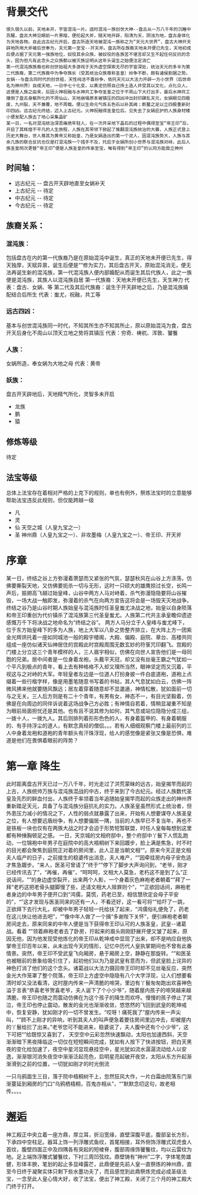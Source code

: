 # 背景交代
    很久很久以前，天地未开，宇宙混沌一片。适时混沌一族创世大神--盘古从一万八千年的沉睡中苏醒，盘古大神见眼前一片黑暗，便抡起大斧，隧天地开辟，阳清为天，阴浊为地，盘古身体化为天地各物。自此远古纪元开启，盘古所造天地被混沌一族称之为“天元大世界”，盘古大神开天辟地所用大斧被后世奉为，天元第一至宝--开天斧。盘古所在族裔天地未开便已先生，天地初成后便占据了天元第一强族地位，奴役其余众族，被奴役的各族苦不堪言却又生不起任何反抗的念头，因为但凡有此念头之众族都以被灭族证明从这年头诞生之始便注定消亡
    第一代混沌族族裔也称创世始祖大多游戏于天外虚空探索无尽的宇宙深处，统治天元的多半为第二代族裔，第二代族裔中为争夺族长（受其统治众族尊称圣皇）纷争不断，颇有诸侯割据之势。女娲--与盘古同时代的创世祖，天性纯洁不喜纷争，依托天元以大法力开辟一方小世界（后世命名为神州界）自成天地，一日中七十化变，以黄泥仿照自己抟土造人并受其以文化，点化众人，这便是人族之由来，后因火神祝融与水神共工争夺圣皇之位于不周山下大打出手，最后水神共工撞倒了盘古身躯所化的不周仙山，天地崩塌原本被镇压的四凶冲出封印肆乱天元，女娲眼见四极废，九州裂，天不兼覆，地不周载。便以生命元气炼五色石以补其阙；断鳌之足以立四极重新封印四凶。远古纪元终结，迈入上古纪元。火神祝融得圣皇位后，见失去了女娲庇护的人族身材矮小便发配人族去了地心采集晶矿
    某一日，一名对混沌统治深恶痛绝年轻人，在一次开采地下晶石的过程中偶得至宝“帝王印”后，开启了其辉煌不平凡的人生旅程，人族在其带领下掀起了推翻混沌族统治的大幕，人族正式登上历史大舞台，世人尊其为黄帝又称始皇，乃是女娲造出的第一个泥人，因混沌族势大，人族与其余几族的联合反抗也仅是打混沌族一个措手不及，托庇于女娲所创小世界与混沌族对峙，此后人族圣皇罔次更替“帝王印”便是人族圣皇的传承至宝，唯有得到“帝王印”的认同方能鼎立神州
    
## 时间轴：
* 远古纪元 -- 盘古开天辟地直至女娲补天
* 上古纪元 -- 待定
* 中古纪元 -- 待定
* 今古纪元 -- 待定

## 族裔关系：
### 混沌族：
   包括盘古在内的第一代族裔乃是在原始混沌中诞生，真正的天地未开便已先生，得天独厚，天赋异禀，诞生后便是“”修为实力，其后盘古开天，原始混沌消无，便无法再诞生新的混沌族，第一代混沌族人便内部婚配从而诞生其后代族人，此之一族便是混沌族，其族人以混沌族自居
   第一代族裔：天地未开便已先生，天生神力
   代表：盘古、女娲、等
   第二代及其后代族裔：诞生于开天辟地之后，乃是混沌族婚配结合后所生
   代表：蚩尤，祝融，共工等
### 远古四凶：
   基本与创世混沌族同一时代，不知其所生亦不知其所止，原以原始混沌为食，盘古开天后身化不周山以顶天立地之势将其镇压
   代表：穷奇、梼杌、浑敦、饕餮
### 人族：
   女娲所造，奉女娲为大地之母
   代表：黄帝
### 妖族：
   盘古开天辟地后，天地精气所化，灵智多未开启
   * 龙族
   * 鹏
   * 猿

## 修炼等级
待定

## 法宝等级
总体上法宝存在着相对严格的上克下的规则，单也有例外，祭炼法宝时的立意能够帮助法宝违反此规则，但仅能跨越一级
* 凡
* 灵  
* 仙  天空之城（人皇九宝之一）
* 圣  神州鼎（人皇九宝之一）、非攻墨梅（人皇九宝之一）、帝王印、开天斧


# 序章

某一日，终结之谷上方弥漫着萧瑟而又紧张的气氛，瑟瑟秋风在山谷上方涤荡，仿佛要撕裂天地，又仿佛要扼杀一切与无形，这时一只硕大的雄鹰掠过长空，长鸣一声后，振翅高飞越过始皇峰，山谷中两方人马对峙着，杀气弥漫隐隐要将山谷摧毁，一场大战一触即发，弥漫着的杀气在向两方宣告这将会是一场毁天灭地战争。终结之谷乃是山谷时期人族始皇与混沌族时任圣皇蚩尤决战之地，始皇以自身陨落和帝王印重创为代价镇杀了混沌族第三代圣皇蚩尤。人族第二代共主承皇瞻仰遗迹感慨万千下将决战之地命名为“终结之谷”。
两方人马分立于人皇峰与蚩尤峰下，位于东方始皇峰下的多为人族，地上大军以八卦之势整齐排立，在大阵上方一团紫金光辉烘托着一座如同城池一般的殿宇楼阁，大殿、偏殿、庭院、章台、高楼共同组成一座仿似诸天仙神居住的宫殿此时宫殿周围无数玄妙的符箓咒印翻飞。宫殿的门楼上分立这三个青年模样的人，三人眉宇相似，仿佛在向世人宣告他们是一母同胞的兄弟。居中间者是一位身着龙袍，头戴平天冠，却又没有丝毫王霸之气犹如一个平凡到极点的青年，看上去有种格格不入却又理所当然，眼神坚定而又沉着，平视这与之对峙的大军。年轻皇者左边是一位道人打扮身披一件白底道袍，道袍上点缀着一些行楷字样，像是用墨笔随意书写着的书帖，其人气息犹如白云，仿佛一阵微风拂来他就要随风飘远；居左着穿着随意却不显邋遢，神情松散，犹如面前一切与之无关。三人后方则是有二十个青年，有男有女，神态不一，有目光坚毅着，仿佛是在向周边的同伴诉说着这场战争己方必胜；有神情自若着，情稍显凝重不知是为眼前局面担忧还是其他。也有且不说其修为如何，其气息或站位隐隐分成三组，一拨十人，一拨九人。其后则排列着形形色色的人，有身着盔甲的、有身着朝服的、有手持浮尘的道人，有默念真经的僧侣。。。若有人细细观察门楼上最前列的三人中身着龙袍和道袍的青年额头有汗珠浮现，给人的感觉像是紧张又像是恐惧，难道是他们在畏惧着眼前的阵势？


# 第一章 降生
此时距离盘古开天已过一万八千年，时光走过了洪荒蒙昧的远古，始皇揭竿而起的上古，人族统帅万族与混沌族混战的中古，终于来到了今古纪元。经过人族数代圣皇及先烈的鲜血付出，人族终于率领着当年追随始皇揭竿而起的众族走出的神州界重新踏足天元，具备了与混沌族分庭抗礼的实力。人族圣皇虽然形式上统治者，但外患压力减小的情况之下，人性的弱点就暴露了出来，开始有人想要谋夺人族圣皇之位，有人想要远盾纷争，有人想要偏居一隅，当前的人族早已不复当年，再也不是铁板一块也仅有在两族大战之时才会迫于形势短暂联盟，时任人皇每每想到这里都有种捶胸顿足之感。
一日，天京城的文相府邸中，整个府邸中丫鬟下人慌乱跑动，一位锦袍中年男子在庭院中的高大梧桐树下来回踱步，脸上满是焦急，时不时的目光都会聚焦到庭院正对着的房间里，此人正是当朝文相“”。原来今天正是文相夫人临产的日子，之前接生的稳婆传出消息，夫人难产，“”因牵挂房内母子安危适才焦急踱步。“来人，医圣可曾请了”终于“”停下了脚步大声询问到，“老爷，刚才已经传讯去了”，“再催，再催”，“呵呵呵，文相大人莫急，老朽这不是到了么”正说话间，“”的身边虚空裂开，出来两个人影，一个身着灰色麻袍老者朝着“”拜了一拜“老朽这把老骨头腿脚慢了些，还请文相大人赎罪则个”，“”正欲回话间，麻袍老者身边的中年男子便开口到“鸿儒，莫慌，药老已至，相信慧欣定会母子平安的”，“”这才发现与医圣同来的还有一人，不看还好，这一看可将“”给吓了一跳，正欲拜下去行大礼，却被中年男子轻轻一托给扶了起来，“鸿儒俗礼便免了，药老在这儿快让他进去吧”，“”像中年人做了一个揖“多谢陛下关怀”，便引麻袍老者朝房间走去，原来同来的中年人便是当下获得帝王印认可的人族圣皇，武皇--诸葛战。看着 “”领着麻袍老者去了卧房，拧起来的眉头刚刚舒展开便又皱了起来，原因无他，因为他发现受他炼化的帝王印从乾坤戒中显现了出来，却不是响应自他执掌帝王印百年以来，从未出现今天的情形，记忆中历代人皇执掌期间也不曾有此番情景。突然，帝王印不受武皇飞向厢房，悬于厢房上空，静静在那旋转。“”和医圣也被眼前的景象给吸引住了，起初他们以为乃是武皇有意而为，但武皇脸上诧异的神色打消了他们的这个念头。诸葛战以大法力摄回帝王印时却不见丝毫反应，突然金光大作笼罩了整个院落，帝王印上方虚空中隐隐有八个大字浮现，让人们想要看清时却又没法看清，这时屋内传来一声清脆的啼哭，里边有丫鬟匆匆跑出欢喜神色溢于言表“恭喜老爷贺喜老爷，夫人诞下了个小少爷”，随着屋内孩子的啼哭越来越清脆，帝王印也随之而震动仿佛在为这个孩子的降生而欢呼。慢慢的孩子停止了哭泣，帝王印也停止震动，散发的金光也渐渐收敛，悠悠然的飞回到武皇的乾坤戒中，恢复安静，犹如刚才的一切不曾发生。“哎呀！痛死我了”屋内传来一声尖叫，“”顾不上刚才的异响，听到其夫人的叫声便急着要往房间里边冲去，却被屋内的丫鬟给拦了出来。”老爷您可不能进来，稳婆说了，夫人腹中还有个小少爷”，这下可把“”给既惊又喜到了，
天空空中云彩忽然快速飘动，太阳也加速西斜，天空渐渐暗下黑夜降临这一切仅在短短瞬间完成，犹如有人按下了快进按钮，把白天黑夜的变化给加速了，夜空中星河显现悬挂空中，星光犹如流水潺潺流动给人以安逸，渐渐银河消失夜空中渐渐泛起亮色，启明星亮起破开夜空，太阳从东方升起渐渐滑到之前的位置，一切犹如刚才的时光倒流

一只乌鸦面生三目，落于院中梧桐树干上，忽然狂风大作，一片白霜由院落东门渐渐蔓延到厢房的门口“乌鸦栖梧桐，百鬼亦相从”，“”默默念叨这句，故老相传。。。。





# 邂逅
神工殿正中央立着一座方鼎，厚立耳，折沿宽缘，直壁深腹平底，腹部呈长方形，下承四中空柱足。器耳上饰一列浮雕式鱼纹，首尾相接，耳外侧饰浮雕式双虎食人首纹，腹壁四面正中及四隅各有突起的短棱脊，腹部周缘饰饕餮纹，均以云雷纹为地。足上端饰浮雕式饕餮纹，下衬三周凹弦纹。鼎壁铸有“神州”二字，字体笔势雄健，形体丰腴，笔划的起止多显峰露芒，此鼎便是先前人皇一直祭炼的神州鼎，直至今日终于凝聚实体只剩下些水墨功夫了，而且感觉到此鼎祭炼完成必成圣级法宝，一念至此人皇心情大好，收了法宝，便出了神工殿，关闭了三个月的神工殿大门终于打开。





